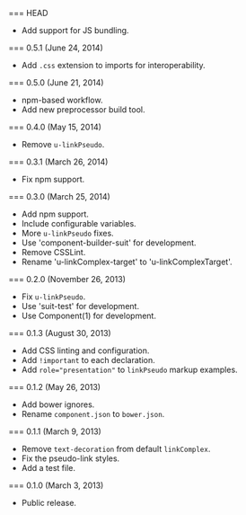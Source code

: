 === HEAD

* Add support for JS bundling.

=== 0.5.1 (June 24, 2014)

* Add `.css` extension to imports for interoperability.

=== 0.5.0 (June 21, 2014)

* npm-based workflow.
* Add new preprocessor build tool.

=== 0.4.0 (May 15, 2014)

* Remove `u-linkPseudo`.

=== 0.3.1 (March 26, 2014)

* Fix npm support.

=== 0.3.0 (March 25, 2014)

* Add npm support.
* Include configurable variables.
* More `u-linkPseudo` fixes.
* Use 'component-builder-suit' for development.
* Remove CSSLint.
* Rename 'u-linkComplex-target' to 'u-linkComplexTarget'.

=== 0.2.0 (November 26, 2013)

* Fix `u-linkPseudo`.
* Use 'suit-test' for development.
* Use Component(1) for development.

=== 0.1.3 (August 30, 2013)

* Add CSS linting and configuration.
* Add `!important` to each declaration.
* Add `role="presentation"` to `linkPseudo` markup examples.

=== 0.1.2 (May 26, 2013)

* Add bower ignores.
* Rename `component.json` to `bower.json`.

=== 0.1.1 (March 9, 2013)

* Remove `text-decoration` from default `linkComplex`.
* Fix the pseudo-link styles.
* Add a test file.

=== 0.1.0 (March 3, 2013)

* Public release.
